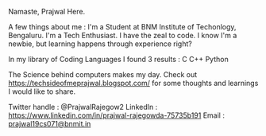 Namaste,
Prajwal Here.

A few things about me :
I'm a Student at BNM Institute of Techonlogy, Bengaluru.
I'm a Tech Enthusiast.
I have the zeal to code. I know I'm a newbie, but learning happens through experience right?

In my library of Coding Languages I found 3 results :
C
C++
Python

The Science behind computers makes my day. Check out https://techsideofmeprajwal.blogspot.com/ for some thoughts and learnings I would like to share. 

Twitter handle : @PrajwalRajegow2
LinkedIn : https://www.linkedin.com/in/prajwal-rajegowda-75735b191
Email : prajwal19cs071@bnmit.in
